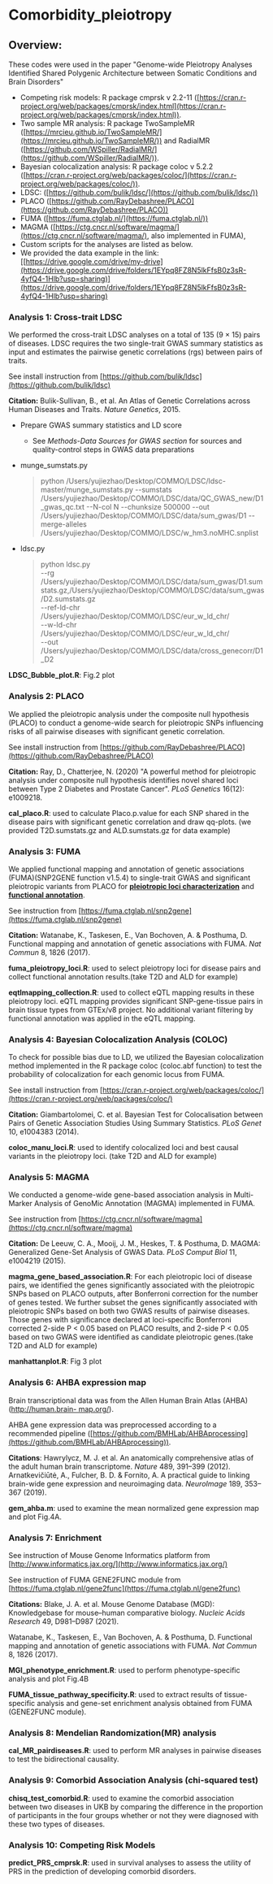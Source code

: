 # Comorbidity_pleiotropy
## **Overview:**
These codes were used in the paper "Genome-wide Pleiotropy Analyses Identified Shared Polygenic Architecture between Somatic Conditions and Brain Disorders"

* Competing risk models: R package cmprsk v 2.2-11 ([https://cran.r-project.org/web/packages/cmprsk/index.html](https://cran.r-project.org/web/packages/cmprsk/index.html)). 
* Two sample MR analysis: R package TwoSampleMR ([https://mrcieu.github.io/TwoSampleMR/](https://mrcieu.github.io/TwoSampleMR/)) and RadialMR ([https://github.com/WSpiller/RadialMR/](https://github.com/WSpiller/RadialMR/)). 
* Bayesian colocalization analysis: R package coloc v 5.2.2 ([https://cran.r-project.org/web/packages/coloc/](https://cran.r-project.org/web/packages/coloc/)). 
* LDSC: ([https://github.com/bulik/ldsc/](https://github.com/bulik/ldsc/))
* PLACO ([https://github.com/RayDebashree/PLACO](https://github.com/RayDebashree/PLACO))
* FUMA ([https://fuma.ctglab.nl/](https://fuma.ctglab.nl/))
* MAGMA ([https://ctg.cncr.nl/software/magma/](https://ctg.cncr.nl/software/magma/), also implemented in FUMA), 
* Custom scripts for the analyses are listed as below.
* We provided the data example in the link: [[https://drive.google.com/drive/my-drive](https://drive.google.com/drive/folders/1EYpq8FZ8N5lkFfsB0z3sR-4yfQ4-1Hlb?usp=sharing)](https://drive.google.com/drive/folders/1EYpq8FZ8N5lkFfsB0z3sR-4yfQ4-1Hlb?usp=sharing)

### Analysis 1: Cross-trait LDSC

We performed the cross-trait LDSC analyses on a total of 135 (9 × 15) pairs of diseases. LDSC requires the two single-trait GWAS summary statistics as input and estimates the pairwise genetic correlations (rgs) between pairs of traits. 

See install instruction from [https://github.com/bulik/ldsc](https://github.com/bulik/ldsc)

**Citation:**
Bulik-Sullivan, B., et al. An Atlas of Genetic Correlations across Human Diseases and Traits. *Nature Genetics*, 2015.

* Prepare GWAS summary statistics and LD score
    * See *Methods-Data Sources for GWAS section* for sources and quality-control steps in GWAS data preparations
* munge_sumstats.py
    > python /Users/yujiezhao/Desktop/COMMO/LDSC/ldsc-master/munge_sumstats.py --sumstats /Users/yujiezhao/Desktop/COMMO/LDSC/data/QC_GWAS_new/D1_gwas_qc.txt --N-col N --chunksize 500000 --out /Users/yujiezhao/Desktop/COMMO/LDSC/data/sum_gwas/D1 --merge-alleles /Users/yujiezhao/Desktop/COMMO/LDSC/w_hm3.noMHC.snplist

* ldsc.py
    > python ldsc.py \
  --rg /Users/yujiezhao/Desktop/COMMO/LDSC/data/sum_gwas/D1.sumstats.gz,/Users/yujiezhao/Desktop/COMMO/LDSC/data/sum_gwas/D2.sumstats.gz \
  --ref-ld-chr /Users/yujiezhao/Desktop/COMMO/LDSC/eur_w_ld_chr/ \
  --w-ld-chr /Users/yujiezhao/Desktop/COMMO/LDSC/eur_w_ld_chr/  \
  --out /Users/yujiezhao/Desktop/COMMO/LDSC/data/cross_genecorr/D1_D2
  
**LDSC_Bubble_plot.R**: Fig.2 plot

### Analysis 2: PLACO 
We applied the pleiotropic analysis under the composite null hypothesis (PLACO) to conduct a genome-wide search for pleiotropic SNPs influencing risks of all pairwise diseases with significant genetic correlation. 

See install instruction from [https://github.com/RayDebashree/PLACO](https://github.com/RayDebashree/PLACO)

**Citation:**
Ray, D., Chatterjee, N. (2020) "A powerful method for pleiotropic analysis under composite null hypothesis identifies novel shared loci between Type 2 Diabetes and Prostate Cancer". *PLoS Genetics* 16(12): e1009218.

**cal_placo.R**: used to calculate Placo.p.value for each SNP shared in the disease pairs with significant genetic correlation and draw qq-plots. (we provided T2D.sumstats.gz and ALD.sumstats.gz for data example)

### Analysis 3: FUMA 
We applied functional mapping and annotation of genetic associations (FUMA)(SNP2GENE function v1.5.4) to single-trait GWAS and significant pleiotropic variants from PLACO for **<u>pleiotropic loci characterization</u>** and **<u>functional annotation</u>**. 

See instruction from [https://fuma.ctglab.nl/snp2gene](https://fuma.ctglab.nl/snp2gene)

**Citation:**
Watanabe, K., Taskesen, E., Van Bochoven, A. & Posthuma, D. Functional mapping and annotation of genetic associations with FUMA. *Nat Commun* 8, 1826 (2017).

**fuma_pleiotropy_loci.R**: used to select pleiotropy loci for disease pairs and collect functional annotation results.(take T2D and ALD for example)

**eqtlmapping_collection.R**: used to collect eQTL mapping results in these pleiotropy loci. eQTL mapping provides significant SNP-gene-tissue pairs in brain tissue types from GTEx/v8 project. No additional variant filtering by functional annotation was applied in the eQTL mapping.

### Analysis 4: Bayesian Colocalization Analysis (COLOC)

To check for possible bias due to LD, we utilized the Bayesian colocalization method implemented in the R package coloc (coloc.abf function) to test the probability of colocalization for each genomic locus from FUMA. 

See install instruction from [https://cran.r-project.org/web/packages/coloc/](https://cran.r-project.org/web/packages/coloc/)

**Citation:**
Giambartolomei, C. et al. Bayesian Test for Colocalisation between Pairs of Genetic Association Studies Using Summary Statistics. *PLoS Genet* 10, e1004383 (2014).

**coloc_manu_loci.R**: used to identify colocalized loci and best causal variants in the pleiotropy loci. (take T2D and ALD for example)

### Analysis 5: MAGMA
We conducted a genome-wide gene-based association analysis in Multi-Marker Analysis of GenoMic Annotation (MAGMA) implemented in FUMA.

See instruction from [https://ctg.cncr.nl/software/magma](https://ctg.cncr.nl/software/magma)

**Citation:**
De Leeuw, C. A., Mooij, J. M., Heskes, T. & Posthuma, D. MAGMA: Generalized Gene-Set Analysis of GWAS Data. *PLoS Comput Biol* 11, e1004219 (2015).

**magma_gene_based_association.R**: 
For each pleiotropic loci of disease pairs, we identified the genes significantly associated with the pleiotropic SNPs based on PLACO outputs, after Bonferroni correction for the number of genes tested. We further subset the genes significantly associated with pleiotropic SNPs based on both two GWAS results of pairwise diseases. Those genes with significance declared at loci-specific Bonferroni corrected 2-side P < 0.05 based on PLACO results, and 2-side P < 0.05 based on two GWAS were identified as candidate pleiotropic genes.(take T2D and ALD for example)

**manhattanplot.R**: Fig 3 plot

### Analysis 6: AHBA expression map

Brain transcriptional data was from the Allen Human Brain Atlas (AHBA) ([http://human.brain- map.org/](http://human.brain-%20map.org/)).

AHBA gene expression data was preprocessed according to a recommended pipeline ([https://github.com/BMHLab/AHBAprocessing](https://github.com/BMHLab/AHBAprocessing)). 

**Citations**:
Hawrylycz, M. J. et al. An anatomically comprehensive atlas of the adult human brain transcriptome. *Nature* 489, 391–399 (2012).
Arnatkevic̆iūtė, A., Fulcher, B. D. & Fornito, A. A practical guide to linking brain-wide gene expression and neuroimaging data. *NeuroImage* 189, 353–367 (2019).

**gem_ahba.m**: used to examine the mean normalized gene expression map and plot Fig.4A.


### Analysis 7: Enrichment
See instruction of Mouse Genome Informatics platform from [http://www.informatics.jax.org/](http://www.informatics.jax.org/)

See instruction of FUMA GENE2FUNC module from [https://fuma.ctglab.nl/gene2func](https://fuma.ctglab.nl/gene2func)

**Citations:**
Blake, J. A. et al. Mouse Genome Database (MGD): Knowledgebase for mouse–human comparative biology. *Nucleic Acids Research* 49, D981–D987 (2021).

Watanabe, K., Taskesen, E., Van Bochoven, A. & Posthuma, D. Functional mapping and annotation of genetic associations with FUMA. *Nat Commun* 8, 1826 (2017).

**MGI_phenotype_enrichment.R**: used to perform phenotype-specific analysis and plot Fig.4B

**FUMA_tissue_pathway_specificity.R**: used to extract results of tissue-specific analysis and gene-set enrichment analysis obtained from FUMA (GENE2FUNC module).

### Analysis 8: Mendelian Randomization(MR) analysis

**cal_MR_pairdiseases.R**: used to perform MR analyses in pairwise diseases to test the bidirectional causality.

### Analysis 9: Comorbid Association Analysis (chi-squared test)
**chisq_test_comorbid.R**: used to examine the comorbid association between two diseases in UKB by comparing the difference in the proportion of participants in the four groups whether or not they were diagnosed with these two types of diseases. 

### Analysis 10: Competing Risk Models 
**predict_PRS_cmprsk.R**: used in survival analyses to assess the utility of PRS in the prediction of developing comorbid disorders.
